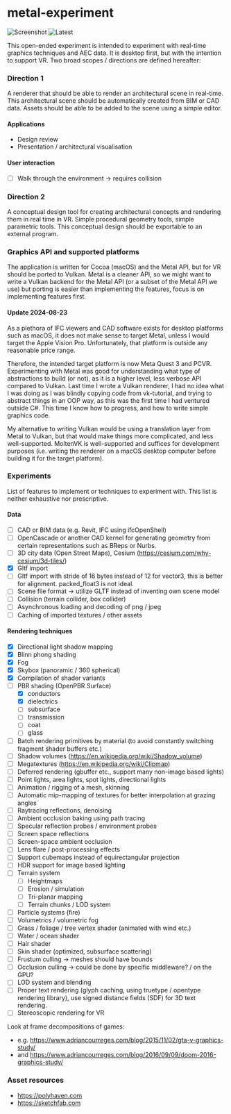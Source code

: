 # metal-experiment 

![Screenshot](https://github.com/user-attachments/assets/4aa20f8c-a332-4e51-a25f-05f76f6c4b79)
![Latest](https://github.com/user-attachments/assets/c26fc56a-c00a-4ecd-a050-3c2b78fa6ea0)

This open-ended experiment is intended to experiment with real-time graphics techniques and AEC data.
It is desktop first, but with the intention to support VR. Two broad scopes / directions are defined hereafter:

### Direction 1
A renderer that should be able to render an architectural scene in real-time. 
This architectural scene should be automatically created from BIM or CAD data. 
Assets should be able to be added to the scene using a simple editor. 

#### Applications
- Design review
- Presentation / architectural visualisation

#### User interaction
- [ ] Walk through the environment -> requires collision

### Direction 2
A conceptual design tool for creating architectural concepts and rendering them in real time in VR. 
Simple procedural geometry tools, simple parametric tools. This conceptual design should be exportable 
to an external program. 

### Graphics API and supported platforms
The application is written for Cocoa (macOS) and the Metal API, but for VR should be ported to Vulkan. Metal is 
a cleaner API, so we might want to write a Vulkan backend for the Metal API (or a subset of the Metal API we use) 
but porting is easier than implementing the features, focus is on implementing features first.

#### Update 2024-08-23
As a plethora of IFC viewers and CAD software exists for desktop platforms such as macOS, it does not make sense to target Metal, unless
I would target the Apple Vision Pro. Unfortunately, that platform is outside any reasonable price range.

Therefore, the intended target platform is now Meta Quest 3 and PCVR. Experimenting with Metal was good for understanding what type of abstractions to build (or not),
as it is a higher level, less verbose API compared to Vulkan. Last time I wrote a Vulkan renderer, I had no idea what I was doing as I was blindly copying code
from vk-tutorial, and trying to abstract things in an OOP way, as this was the first time I had ventured outside C#.
This time I know how to progress, and how to write simple graphics code.

My alternative to writing Vulkan would be using a translation layer from Metal to Vulkan, but that would make things more complicated, and less well-supported. 
MoltenVK is well-supported and suffices for development purposes (i.e. writing the renderer on a macOS desktop computer before building it for the target platform). 

### Experiments

List of features to implement or techniques to experiment with. This list is neither exhaustive nor prescriptive. 

#### Data
- [ ] CAD or BIM data (e.g. Revit, IFC using ifcOpenShell)
- [ ] OpenCascade or another CAD kernel for generating geometry from certain representations such as BReps or Nurbs. 
- [ ] 3D city data (Open Street Maps), Cesium (https://cesium.com/why-cesium/3d-tiles/)
- [X] Gltf import
- [ ] Gltf import with stride of 16 bytes instead of 12 for vector3, this is better for alignment. packed_float3 is not ideal.
- [ ] Scene file format -> utilize GLTF instead of inventing own scene model
- [ ] Collision (terrain collider, box collider)
- [ ] Asynchronous loading and decoding of png / jpeg
- [ ] Caching of imported textures / other assets

#### Rendering techniques
- [X] Directional light shadow mapping
- [X] Blinn phong shading
- [X] Fog
- [X] Skybox (panoramic / 360 spherical)
- [X] Compilation of shader variants
- [ ] PBR shading (OpenPBR Surface)
  - [X] conductors
  - [X] dielectrics
  - [ ] subsurface
  - [ ] transmission
  - [ ] coat
  - [ ] glass
- [ ] Batch rendering primitives by material (to avoid constantly switching fragment shader buffers etc.)
- [ ] Shadow volumes (https://en.wikipedia.org/wiki/Shadow_volume)
- [ ] Megatextures (https://en.wikipedia.org/wiki/Clipmap)
- [ ] Deferred rendering (gbuffer etc., support many non-image based lights)
- [ ] Point lights, area lights, spot lights, directional lights
- [ ] Animation / rigging of a mesh, skinning
- [ ] Automatic mip-mapping of textures for better interpolation at grazing angles
- [ ] Raytracing reflections, denoising
- [ ] Ambient occlusion baking using path tracing
- [ ] Specular reflection probes / environment probes
- [ ] Screen space reflections
- [ ] Screen-space ambient occlusion
- [ ] Lens flare / post-processing effects
- [ ] Support cubemaps instead of equirectangular projection
- [ ] HDR support for image based lighting
- [ ] Terrain system
  - [ ] Heightmaps
  - [ ] Erosion / simulation
  - [ ] Tri-planar mapping
  - [ ] Terrain chunks / LOD system
- [ ] Particle systems (fire)
- [ ] Volumetrics / volumetric fog
- [ ] Grass / foliage / tree vertex shader (animated with wind etc.)
- [ ] Water / ocean shader
- [ ] Hair shader
- [ ] Skin shader (optimized, subsurface scattering)
- [ ] Frustum culling -> meshes should have bounds
- [ ] Occlusion culling -> could be done by specific middleware? / on the GPU?
- [ ] LOD system and blending
- [ ] Proper text rendering (glyph caching, using truetype / opentype rendering library), use signed distance fields (SDF) for 3D text rendering. 
- [ ] Stereoscopic rendering for VR

Look at frame decompositions of games:
- e.g. https://www.adriancourreges.com/blog/2015/11/02/gta-v-graphics-study/
- and https://www.adriancourreges.com/blog/2016/09/09/doom-2016-graphics-study/

### Asset resources
- https://polyhaven.com
- https://sketchfab.com
